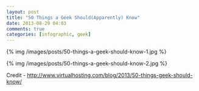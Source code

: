 ```yaml
---
layout: post
title: "50 Things a Geek Should(Apparently) Know"
date: 2013-08-29 04:03
comments: true
categories: [infographic, geek] 
---
```

{% img /images/posts/50-things-a-geek-should-know-1.jpg %}
<!--more-->
{% img /images/posts/50-things-a-geek-should-know-2.jpg %}

Credit - http://www.virtualhosting.com/blog/2013/50-things-geek-should-know/
